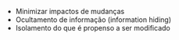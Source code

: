 - Minimizar impactos de mudanças
- Ocultamento de informação (information hiding)
- Isolamento do que é propenso a ser modificado

